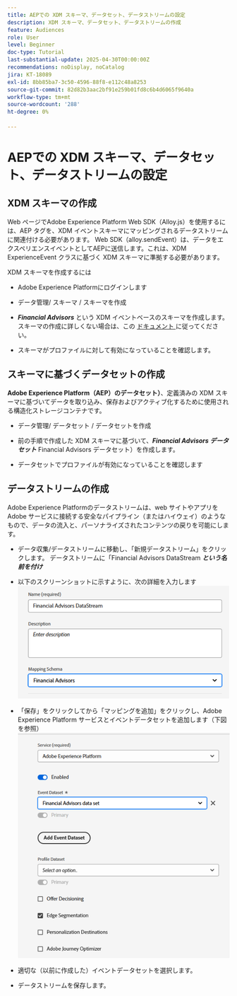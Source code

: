 ```yaml
---
title: AEPでの XDM スキーマ、データセット、データストリームの設定
description: XDM スキーマ、データセット、データストリームの作成
feature: Audiences
role: User
level: Beginner
doc-type: Tutorial
last-substantial-update: 2025-04-30T00:00:00Z
recommendations: noDisplay, noCatalog
jira: KT-18089
exl-id: 8bb85ba7-3c50-4596-88f8-e112c48a8253
source-git-commit: 82d82b3aac2bf91e259b01fd8c6b4d6065f9640a
workflow-type: tm+mt
source-wordcount: '288'
ht-degree: 0%

---
```


# AEPでの XDM スキーマ、データセット、データストリームの設定

## XDM スキーマの作成

Web ページでAdobe Experience Platform Web SDK（Alloy.js）を使用するには、AEP タグを、XDM イベントスキーマにマッピングされるデータストリームに関連付ける必要があります。 Web SDK（alloy.sendEvent）は、データをエクスペリエンスイベントとしてAEPに送信します。これは、XDM ExperienceEvent クラスに基づく XDM スキーマに準拠する必要があります。

XDM スキーマを作成するには

* Adobe Experience Platformにログインします
* データ管理/ スキーマ / スキーマを作成

* **_Financial Advisors_** という XDM イベントベースのスキーマを作成します。 スキーマの作成に詳しくない場合は、この [ ドキュメント ](https://experienceleague.adobe.com/ja/docs/experience-platform/xdm/tutorials/create-schema-ui) に従ってください。


* スキーマがプロファイルに対して有効になっていることを確認します。

## スキーマに基づくデータセットの作成

**Adobe Experience Platform（AEP）のデータセット）**、定義済みの XDM スキーマに基づいてデータを取り込み、保存およびアクティブ化するために使用される構造化ストレージコンテナです。


* データ管理/ データセット / データセットを作成
* 前の手順で作成した XDM スキーマに基づいて、**_Financial Advisors データセット_** Financial Advisors データセット）を作成します。

* データセットでプロファイルが有効になっていることを確認します

## データストリームの作成

Adobe Experience Platformのデータストリームは、web サイトやアプリをAdobe サービスに接続する安全なパイプライン（またはハイウェイ）のようなもので、データの流入と、パーソナライズされたコンテンツの戻りを可能にします。

* データ収集/データストリームに移動し、「新規データストリーム」をクリックします。 データストリームに「Financial Advisors DataStream **_という名前を付け_**

* 以下のスクリーンショットに示すように、次の詳細を入力します
  ![datastream](assets/datastream.png)
* 「保存」をクリックしてから「マッピングを追加」をクリックし、Adobe Experience Platform サービスとイベントデータセットを追加します（下図を参照）
  ![datastream-mapping](assets/datastream-service.png)

* 適切な（以前に作成した）イベントデータセットを選択します。

* データストリームを保存します。

